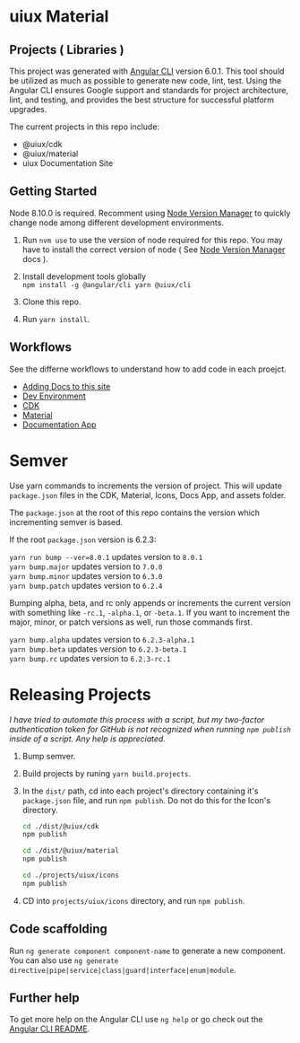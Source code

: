 # uiux Material



## Projects ( Libraries )  
This project was generated with [Angular CLI](https://github.com/angular/angular-cli) version 6.0.1. This tool should be utilized as much as possible to generate new code, lint, test. Using the Angular CLI ensures Google support and standards for project architecture, lint, and testing, and provides the best structure for successful platform upgrades.

The current projects in this repo include:

  - @uiux/cdk
  - @uiux/material
  - uiux Documentation Site

## Getting Started

Node 8.10.0 is required. Recomment using [Node Version Manager](https://github.com/creationix/nvm#installation) to quickly change node among different development environments.

1. Run `nvm use` to use the version of node required for this repo. You may have to install the correct version of node ( See [Node Version Manager](https://github.com/creationix/nvm#installation) docs ).

2. Install development tools globally  
    `npm install -g @angular/cli yarn @uiux/cli`  

3. Clone this repo.

4. Run `yarn install`.

## Workflows 

See the differne workflows to understand how to add code in each proejct.
  
  - [Adding Docs to this site](./src/assets/guides/DOCUMENT_COMPOMENTS.md)
  - [Dev Environment](./src/assets/guides/DEV_ENVIRONMENT.md)
  - [CDK](./src/assets/guides/WORKFLOW_CDK.md)
  - [Material](./src/assets/guides/WORKFLOW_MATERIAL.md)
  - [Documentation App](./src/assets/guides/WORKFLOW_DOCS.md)

# Semver

Use yarn commands to increments the version of project. This will update `package.json` files in the CDK, Material, Icons, Docs App, and assets folder.

The `package.json` at the root of this repo contains the version which incrementing semver is based.

If the root `package.json` version is 6.2.3:

`yarn run bump --ver=8.0.1` updates version to `8.0.1`  
`yarn bump.major` updates version to `7.0.0`  
`yarn bump.minor` updates version to `6.3.0`    
`yarn bump.patch` updates version to `6.2.4`    

Bumping alpha, beta, and rc only appends or increments the current version with something like `-rc.1`, `-alpha.1`, or `-beta.1`. If you want to increment the major, minor, or patch versions as well, run those commands first.

`yarn bump.alpha` updates version to `6.2.3-alpha.1`    
`yarn bump.beta` updates version to `6.2.3-beta.1`  
`yarn bump.rc` updates version to `6.2.3-rc.1`    


# Releasing Projects

_I have tried to automate this process with a script, but my two-factor authentication token for GitHub is not recognized when running `npm publish` inside of a script. Any help is appreciated._

1. Bump semver.
2. Build projects by runing `yarn build.projects`.
3. In the `dist/` path, cd into each project's directory containing it's `package.json` file, 
and run `npm publish`. Do not do this for the Icon's directory.

    ```bash
    cd ./dist/@uiux/cdk
    npm publish
    
    cd ./dist/@uiux/material
    npm publish
    
    cd ./projects/uiux/icons
    npm publish
    
    ```

4. CD into `projects/uiux/icons` directory, and run `npm publish`.


## Code scaffolding

Run `ng generate component component-name` to generate a new component. You can also use `ng generate directive|pipe|service|class|guard|interface|enum|module`.


## Further help

To get more help on the Angular CLI use `ng help` or go check out the [Angular CLI README](https://github.com/angular/angular-cli/blob/master/README.md).
